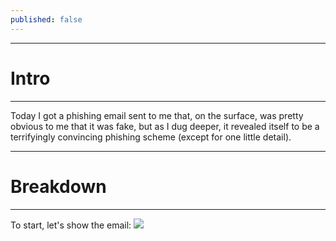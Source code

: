 ```yaml
---
published: false
---
```

-----
# Intro
-----
Today I got a phishing email sent to me that, on the surface, was pretty obvious to me that it was fake, but as I dug deeper, it revealed itself to be a terrifyingly convincing phishing scheme (except for one little detail).

-----
# Breakdown
-----
To start, let's show the email:
![]({{site.baseurl}}/assets/images/phish/p1.png)